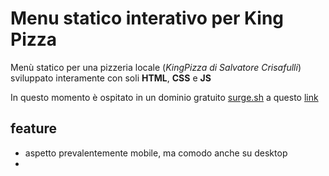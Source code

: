 # Menu statico interativo per King Pizza

Menù statico per una pizzeria locale (*KingPizza di Salvatore Crisafulli*) sviluppato interamente con soli **HTML**, **CSS** e **JS**

In questo momento è ospitato in un dominio gratuito [surge.sh](surge.sh) a questo [link](kingpizzacz.surge.sh)





## feature

- aspetto prevalentemente mobile, ma comodo anche su desktop
- 